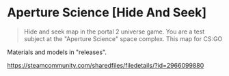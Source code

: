 # Aperture Science [Hide And Seek]
> Hide and seek map in the portal 2 universe game. You are a test subject at the "Aperture Science" space complex. This map for CS:GO

Materials and models in "releases". 

https://steamcommunity.com/sharedfiles/filedetails/?id=2966099880
